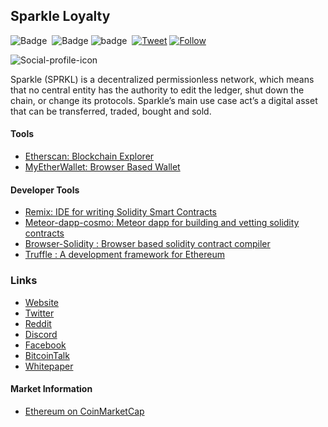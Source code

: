 ## Sparkle Loyalty
![Badge](https://img.shields.io/badge/OpenZepplin-2.0-blue.svg) &nbsp;![Badge](https://img.shields.io/badge/EIPs-ERC--20%20-blue.svg)&nbsp;![badge](https://img.shields.io/badge/Crowdsale-Live-brightgreen.svg)&nbsp; [![Tweet](https://img.shields.io/twitter/url/http/shields.io.svg?style=social)](https://twitter.com/intent/tweet?text=Sparklemobile%20a%20new%20peer%20to%20peer%20currency%20dedicated%20to%20connecting%20users%20with%20quality%20automotive%20detailing.%20New%20Hybrid%20Cloud%20Proof%20of%20Liquidity%20Protocol%20&url=https://sparklemobile.io/tokensale.html&via=Sparkletoken&hashtags=Developers,ERC20,PoL,Protocol,SPRKL,Sparkle)&nbsp;[![Follow](https://img.shields.io/twitter/follow/Sparkletoken.svg?label=Follow&style=social)](https://twitter.com/Sparkletoken)

![Social-profile-icon](https://user-images.githubusercontent.com/42134382/74387407-af148b80-4db5-11ea-8788-df224aa0bfca.png)

Sparkle (SPRKL) is a decentralized permissionless network, which means that no central entity has the authority to edit the ledger, shut down the chain, or change its protocols. Sparkle’s main use case act’s a digital asset that can be transferred, traded, bought and sold. 


#### Tools
- [Etherscan: Blockchain Explorer](https://etherscan.io)
- [MyEtherWallet: Browser Based Wallet](https://www.myetherwallet.com/)


#### Developer Tools
- [Remix: IDE for writing Solidity Smart Contracts](http://remix.ethereum.org/)
- [Meteor-dapp-cosmo: Meteor dapp for building and vetting solidity contracts](https://github.com/SilentCicero/meteor-dapp-cosmo)
- [Browser-Solidity : Browser based solidity contract compiler](https://github.com/chriseth/browser-solidity)
- [Truffle : A development framework for Ethereum](https://github.com/ConsenSys/truffle)




### Links
* [Website](https://sparklemobile.io/) 
* [Twitter](https://twitter.com/Sparkletoken)
* [Reddit](https://www.reddit.com/r/Sparklemobile/)
* [Discord](https://discord.gg/PdCQRmG)
* [Facebook](https://www.facebook.com/Sparkleautocare/) 
* [BitcoinTalk](https://bitcointalk.org/index.php?topic=5093939.0)
* [Whitepaper](https://drive.google.com/file/d/1XbX49LBM5O2jQqewCFRD8jqjTPKzvkIE/view)

#### Market Information

- [Ethereum on CoinMarketCap](https://coinmarketcap.com/currencies/ethereum/)

